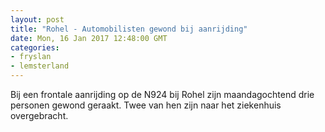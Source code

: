 ```yaml
---
layout: post
title: "Rohel - Automobilisten gewond bij aanrijding"
date: Mon, 16 Jan 2017 12:48:00 GMT
categories: 
- fryslan 
- lemsterland 
---
```


Bij een frontale aanrijding op de N924 bij Rohel zijn maandagochtend drie personen gewond geraakt. Twee van hen zijn naar het ziekenhuis overgebracht.
